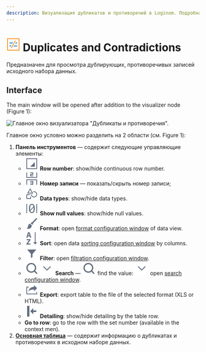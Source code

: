 ```yaml
---
description: Визуализация дубликатов и противоречий в Loginom. Подробная справка по интерфейсу и общим принципам работы в таблице с дубликатами и противоречиями.
---
```

# ![](./../../images/icons/components/duplicates_default.svg) Duplicates and Contradictions

Предназначен для просмотра дублирующих, противоречивых записей исходного набора данных.
## Interface

The main window will be opened after addition to the visualizer node (Figure 1):

![Главное окно визуализатора "Дубликаты и противоречия".](./images/duplicates-main-window.png)

Главное окно условно можно разделить на 2 области (см. Figure 1):

1. **Панель инструментов** — содержит следующие управляющие элементы:
   * ![](./../../images/icons/common/toolbar-controls/grid-row-no_default.svg) **Row number**: show/hide continuous row number.
   * ![](./../../images/icons/common/toolbar-controls/rec-no_default.svg) **Номер записи** — показать/скрыть номер записи;
   * ![](./../../images/icons/common/toolbar-controls/show-data-type_default.svg) **Data types**: show/hide data types.
   * ![](./../../images/icons/common/toolbar-controls/null-count_default.svg) **Show null values**: show/hide null values.
   * ![](./../../images/icons/common/toolbar-controls/format_default.svg) **Format**: open [format configuration window](./format.md) of data view.
   * ![](./../../images/icons/common/toolbar-controls/sort-asc_default.svg) **Sort**: open data [sorting configuration window](./sorting.md) by columns.
   * ![](./../../images/icons/common/toolbar-controls/filter_default.svg) **Filter**: open [filtration configuration window](./filter.md).
   * ![](./../../images/icons/common/toolbar-controls/zoom_default.svg) ![](./../../images/icons/common/toolbar-controls/down_default.svg) **Search** — ![](./../../images/icons/common/toolbar-controls/zoom_default.svg) find the value: ![](./../../images/icons/common/toolbar-controls/down_default.svg) open [search configuration window](./search.md).
   * ![](./../../images/icons/common/toolbar-controls/export_default.svg) **Export**: export table to the file of the selected format (XLS or HTML). 
   * ![](./../../images/icons/common/toolbar-controls/toggle-left-panel_default.svg) **Detailing**: show/hide detailing by the table row.
   * **Go to row**: go to the row with the set number (available in the context men).
1. **[Основная таблица](./main-table.md)** — содержит информацию о дубликатах и противоречиях в исходном наборе данных.
